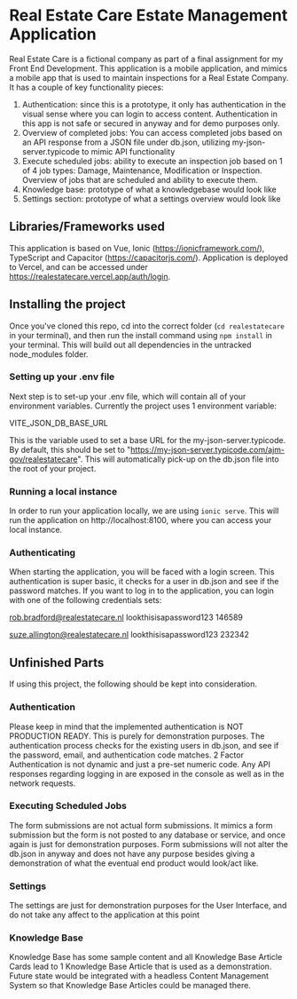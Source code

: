 # Real Estate Care Estate Management Application

Real Estate Care is a fictional company as part of a final assignment for my Front End Development. This application is a mobile application, and mimics a mobile app that is used to maintain inspections for a Real Estate Company. It has a couple of key functionality pieces:

1) Authentication: since this is a prototype, it only has authentication in the visual sense where you can login to access content. Authentication in this app is not safe or secured in anyway and for demo purposes only.
2) Overview of completed jobs: You can access completed jobs based on an API response from a JSON file under db.json, utilizing my-json-server.typicode to mimic API functionality
3) Execute scheduled jobs: ability to execute an inspection job based on 1 of 4 job types: Damage, Maintenance, Modification or Inspection. Overview of jobs that are scheduled and ability to execute them. 
4) Knowledge base: prototype of what a knowledgebase would look like
5) Settings section: prototype of what a settings overview would look like

## Libraries/Frameworks used

This application is based on Vue, Ionic (https://ionicframework.com/), TypeScript and Capacitor (https://capacitorjs.com/). Application is deployed to Vercel, and can be accessed under https://realestatecare.vercel.app/auth/login. 

## Installing the project

Once you've cloned this repo, cd into the correct folder (`cd realestatecare` in your terminal), and then run the install command using `npm install` in your terminal. This will build out all dependencies in the untracked node_modules folder. 

### Setting up your .env file

Next step is to set-up your .env file, which will contain all of your environment variables. Currently the project uses 1 environment variable: 

VITE_JSON_DB_BASE_URL

This is the variable used to set a base URL for the my-json-server.typicode. By default, this should be set to "https://my-json-server.typicode.com/ajm-gov/realestatecare". This will automatically pick-up on the db.json file into the root of your project. 

### Running a local instance

In order to run your application locally, we are using `ionic serve`. This will run the application on http://localhost:8100, where you can access your local instance. 

### Authenticating 

When starting the application, you will be faced with a login screen. This authentication is super basic, it checks for a user in db.json and see if the password matches. If you want to log in to the application, you can login with one of the following credentials sets:

rob.bradford@realestatecare.nl
lookthisisapassword123
146589

suze.allington@realestatecare.nl
lookthisisapassword123
232342

## Unfinished Parts

If using this project, the following should be kept into consideration.

### Authentication
Please keep in mind that the implemented authentication is NOT PRODUCTION READY. This is purely for demonstration purposes. The authentication process checks for the existing users in db.json, and see if the password, email, and authentication code matches. 2 Factor Authentication is not dynamic and just a pre-set numeric code. Any API responses regarding logging in are exposed in the console as well as in the network requests. 

### Executing Scheduled Jobs
The form submissions are not actual form submissions. It mimics a form submission but the form is not posted to any database or service, and once again is just for demonstration purposes. Form submissions will not alter the db.json in anyway and does not have any purpose besides giving a demonstration of what the eventual end product would look/act like. 

### Settings
The settings are just for demonstration purposes for the User Interface, and do not take any affect to the application at this point 

### Knowledge Base
Knowledge Base has some sample content and all Knowledge Base Article Cards lead to 1 Knowledge Base Article that is used as a demonstration. Future state would be integrated with a headless Content Management System so that Knowledge Base Articles could be managed there. 